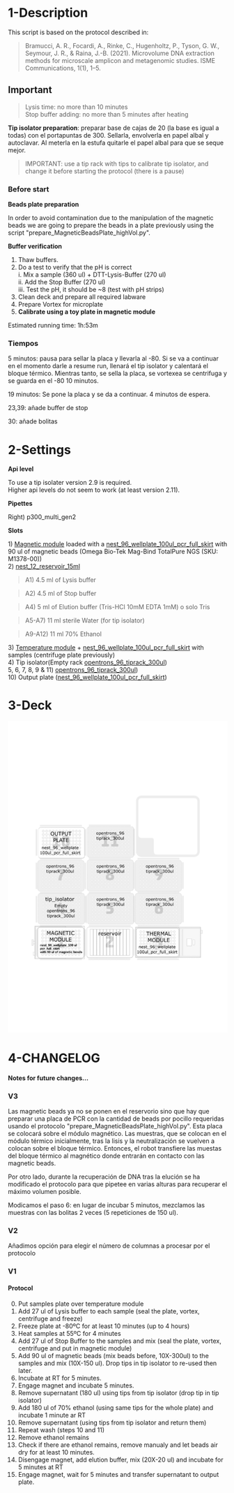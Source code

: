 1-Description
=

This script is based on the protocol described in:

> Bramucci, A. R., Focardi, A., Rinke, C., Hugenholtz, P., Tyson, G. W., Seymour, J. R., & Raina, J.-B. (2021). Microvolume DNA extraction methods for microscale amplicon and metagenomic studies. ISME Communications, 1(1), 1–5.

## Important

> Lysis time: no more than 10 minutes  
> Stop buffer adding: no more than 5 minutes after heating  

**Tip isolator preparation**: preparar base de cajas de 20 (la base es igual a todas) con el portapuntas de 300. Sellarla, envolverla en papel albal y autoclavar. Al meterla en la estufa quitarle el papel albal para que se seque mejor. 

> IMPORTANT: use a tip rack with tips to calibrate tip isolator, and change it before starting the protocol (there is a pause)

### Before start


**Beads plate preparation**  

In order to avoid contamination due to the manipulation of the magnetic beads we are going to prepare the beads in a plate previously using the script "prepare_MagneticBeadsPlate_highVol.py".

**Buffer verification**  

1. Thaw buffers. 
2. Do a test to verify that the pH is correct   
    i. Mix a sample (360 ul) + DTT-Lysis-Buffer (270 ul)  
    ii. Add the Stop Buffer (270 ul)  
    iii. Test the pH, it should be ~8 (test with pH strips)  
3. Clean deck and prepare all required labware  
4. Prepare Vortex for microplate  
5. **Calibrate using a toy plate in magnetic module**  

Estimated running time: 1h:53m  


### Tiempos
5 minutos: pausa para sellar la placa y llevarla al -80. Si se va a continuar en el momento darle a resume run, llenará el tip isolator y calentará el bloque térmico. Mientras tanto, se sella la placa, se vortexea se centrifuga y se guarda en el -80 10 minutos.

19 minutos: Se pone la placa y se da a continuar. 4 minutos de espera. 

23,39: añade buffer de stop


30: añade bolitas

2-Settings
= 

**Api level**

To use a tip isolater version 2.9 is required.  
Higher api levels do not seem to work (at least version 2.11).  

**Pipettes**

Right\) p300_multi_gen2  

**Slots**

1\) [Magnetic module](https://opentrons.com/modules/magnetic-module/) loaded with a [nest_96_wellplate_100ul_pcr_full_skirt](https://labware.opentrons.com/nest_96_wellplate_100ul_pcr_full_skirt?category=wellPlate&manufacturer=NEST) with 90 ul of magnetic beads (Omega Bio-Tek Mag-Bind TotalPure NGS (SKU: M1378-00))  
2\) [nest_12_reservoir_15ml](https://labware.opentrons.com/nest_12_reservoir_15ml?category=reservoir)  

>A1) 4.5 ml of Lysis buffer

>A2) 4.5 ml of Stop buffer
 
>A4) 5 ml of Elution buffer (Tris-HCl 10mM EDTA 1mM) o solo Tris

>A5-A7) 11 ml sterile Water (for tip isolator)  

>A9-A12) 11 ml 70% Ethanol  

3\) [Temperature module](https://opentrons.com/modules/temperature-module/) + [nest_96_wellplate_100ul_pcr_full_skirt](https://labware.opentrons.com/nest_96_wellplate_100ul_pcr_full_skirt?category=wellPlate&manufacturer=NEST) with samples (centrifuge plate previously)  
4\) Tip isolator(Empty rack [opentrons_96_tiprack_300ul](https://labware.opentrons.com/opentrons_96_tiprack_300ul?category=tipRack&manufacturer=Opentrons))  
5, 6, 7, 8, 9 & 11\) [opentrons_96_tiprack_300ul](https://labware.opentrons.com/opentrons_96_tiprack_300ul?category=tipRack&manufacturer=Opentrons))  
10\) Output plate ([nest_96_wellplate_100ul_pcr_full_skirt](https://labware.opentrons.com/nest_96_wellplate_100ul_pcr_full_skirt?category=wellPlate&manufacturer=NEST))

3-Deck
= 

![Deck](./MicrovolumeDNAextraction_deck.svg)


4-CHANGELOG
=

#### Notes for future changes...

### V3

Las magnetic beads ya no se ponen en el reservorio sino que hay que preparar una placa de PCR con la cantidad de beads por pocillo requeridas usando el protocolo "prepare_MagneticBeadsPlate_highVol.py". Esta placa se colocará sobre el módulo magnético. Las muestras, que se colocan en el módulo térmico inicialmente, tras la lisis y la neutralización se vuelven a colocan sobre el bloque térmico. Entonces, el robot transfiere las muestas del bloque térmico al magnético donde entrarán en contacto con las magnetic beads.

Por otro lado, durante la recuperación de DNA tras la elución se ha modificado el protocolo para que pipetee en varias alturas para recuperar el máximo volumen posible. 

Modicamos el paso 6: en lugar de incubar 5 minutos, mezclamos las muestras con las bolitas 2 veces (5 repeticiones de 150 ul).

### V2

Añadimos opción para elegir el número de columnas a procesar por el protocolo

### V1

#### Protocol

0. Put samples plate over temperature module
1. Add 27 ul of Lysis buffer to each sample (seal the plate, vortex, centrifuge and freeze)
2. Freeze plate at -80ºC for at least 10 minutes (up to 4 hours)
3. Heat samples at 55ºC for 4 minutes
4. Add 27 ul of Stop Buffer to the samples and mix (seal the plate, vortex, centrifuge and put in magnetic module)
5. Add 90 ul of magnetic beads (mix beads before, 10X-300ul) to the samples and mix (10X-150 ul). Drop tips in tip isolator to re-used then later. 
6. Incubate at RT for 5 minutes.
7. Engage magnet and incubate 5 minutes.
8. Remove supernatant (180 ul) using tips from tip isolator (drop tip in tip isolator)
9. Add 180 ul of 70% ethanol (using same tips for the whole plate) and incubate 1 minute ar RT
10. Remove supernatant (using tips from tip isolator and return them)
11. Repeat wash (steps 10 and 11)
12. Remove ethanol remains
13. Check if there are ethanol remains, remove manualy and let beads air dry for at least 10 minutes.
14. Disengage magnet, add elution buffer, mix  (20X-20 ul) and incubate for 5 minutes at RT
15. Engage magnet, wait for 5 minutes and transfer supernatant to output plate.


